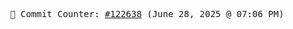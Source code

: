 <p align="center">
    <samp>
        📮 Commit Counter: <a href="https://github.com/Javascript-void0/Javascript-void0/commits/main">#122638</a> (June 28, 2025 @ 07:06 PM)
    </samp>
</p>